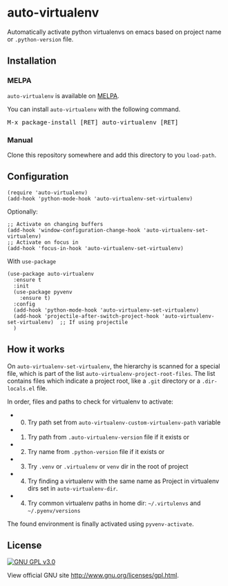 # auto-virtualenv

Automatically activate python virtualenvs on emacs based on project name or `.python-version` file.

## Installation


### MELPA

`auto-virtualenv` is available on [MELPA](https://melpa.org).

You can install `auto-virtualenv` with the following command.

<kbd>M-x package-install [RET] auto-virtualenv [RET]</kbd>

### Manual

Clone this repository somewhere and add this directory to you
`load-path`.

## Configuration

```elisp
(require 'auto-virtualenv)
(add-hook 'python-mode-hook 'auto-virtualenv-set-virtualenv)
```

Optionally:

```elisp
;; Activate on changing buffers
(add-hook 'window-configuration-change-hook 'auto-virtualenv-set-virtualenv)
;; Activate on focus in
(add-hook 'focus-in-hook 'auto-virtualenv-set-virtualenv)
```

With `use-package`

```elisp
(use-package auto-virtualenv
  :ensure t
  :init
  (use-package pyvenv
    :ensure t)
  :config
  (add-hook 'python-mode-hook 'auto-virtualenv-set-virtualenv)
  (add-hook 'projectile-after-switch-project-hook 'auto-virtualenv-set-virtualenv)  ;; If using projectile
  )
```

## How it works

On `auto-virtualenv-set-virtualenv`, the hierarchy is scanned for a
special file, which is part of the list
`auto-virtualenv-project-root-files`. The list contains files which
indicate a project root, like a `.git` directory or a `.dir-locals.el`
file.

In order, files and paths to check for virtualenv to activate:

- 0. Try path set from `auto-virtualenv-custom-virtualenv-path` variable
- 1. Try path from `.auto-virtualenv-version` file if it exists or
- 2. Try name from `.python-version` file if it exists or
- 3. Try `.venv` or `.virtualenv` or `venv` dir in the root of project
- 4. Try finding a virtualenv with the same name as Project in virtualenv dirs set in `auto-virtualenv-dir`.
- 4. Try common virtualenv paths in home dir: `~/.virtulenvs` and `~/.pyenv/versions`

The found environment is finally activated using `pyvenv-activate`.

## License

[![GNU GPL v3.0](http://www.gnu.org/graphics/gplv3-127x51.png)](http://www.gnu.org/licenses/gpl.html)

View official GNU site <http://www.gnu.org/licenses/gpl.html>.
